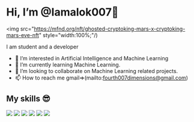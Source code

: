 # Hi, I’m @Iamalok007👋

<img src="https://mfnd.org/nft/ghosted-cryptoking-mars-x-cryptoking-mars-eve-nft" style="width:100%;"/)

I am student and a developer 


- 👀 I’m interested in Artificial Intelligence and Machine Learning
- 🌱 I’m currently learning Machine Learning.
- 💞️ I’m looking to collaborate on Machine Learning related projects.
- 📫 How to reach me gmail=>(mailto:fourth007dimensions@gmail.com)

## My skills 😎 
![](https://img.shields.io/badge/Python-FFD43B?style=for-the-badge&logo=python&logoColor=blue)
![](https://img.shields.io/badge/JavaScript-323330?style=for-the-badge&logo=javascript&logoColor=F7DF1E)
![](https://img.shields.io/badge/HTML5-E34F26?style=for-the-badge&logo=html5&logoColor=white)
![](https://img.shields.io/badge/CSS3-1572B6?style=for-the-badge&logo=css3&logoColor=white)
![](https://img.shields.io/badge/C%2B%2B-00599C?style=for-the-badge&logo=c%2B%2B&logoColor=white)
![](https://img.shields.io/badge/C-00599C?style=for-the-badge&logo=c&logoColor=white)



<!---
Iamalok007/Iamalok007 is repository for github profile.
--->

